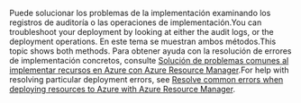 <span data-ttu-id="0bc89-101">Puede solucionar los problemas de la implementación examinando los registros de auditoría o las operaciones de implementación.</span><span class="sxs-lookup"><span data-stu-id="0bc89-101">You can troubleshoot your deployment by looking at either the audit logs, or the deployment operations.</span></span> <span data-ttu-id="0bc89-102">En este tema se muestran ambos métodos.</span><span class="sxs-lookup"><span data-stu-id="0bc89-102">This topic shows both methods.</span></span> <span data-ttu-id="0bc89-103">Para obtener ayuda con la resolución de errores de implementación concretos, consulte [Solución de problemas comunes al implementar recursos en Azure con Azure Resource Manager](../articles/azure-resource-manager/resource-manager-common-deployment-errors.md).</span><span class="sxs-lookup"><span data-stu-id="0bc89-103">For help with resolving particular deployment errors, see [Resolve common errors when deploying resources to Azure with Azure Resource Manager](../articles/azure-resource-manager/resource-manager-common-deployment-errors.md).</span></span>

